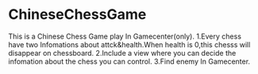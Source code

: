 # ChineseChessGame
This is a Chinese Chess Game play In Gamecenter(only).
1.Every chess have two Infomations about attck&health.When health is 0,this chesss will disappear on chessboard.
2.Include a view where you can decide the infomation about the chess you can control.
3.Find enemy In Gamecenter.

